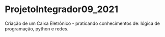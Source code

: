 # ProjetoIntegrador09_2021
 Criação de um Caixa Eletrônico - praticando conhecimentos de: lógica de programação, python e redes.
